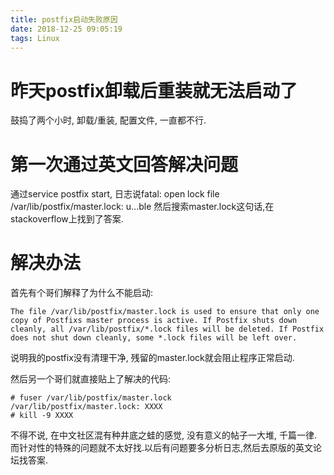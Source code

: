 ```yaml
---
title: postfix启动失败原因
date: 2018-12-25 09:05:19
tags: Linux
---
```

# 昨天postfix卸载后重装就无法启动了
鼓捣了两个小时, 卸载/重装, 配置文件, 一直都不行.

# 第一次通过英文回答解决问题
通过service postfix start, 日志说fatal: open lock file /var/lib/postfix/master.lock: u...ble
然后搜索master.lock这句话,在stackoverflow上找到了答案.

# 解决办法
首先有个哥们解释了为什么不能启动:
```
The file /var/lib/postfix/master.lock is used to ensure that only one copy of Postfixs master process is active. If Postfix shuts down cleanly, all /var/lib/postfix/*.lock files will be deleted. If Postfix does not shut down cleanly, some *.lock files will be left over. 
```
说明我的postfix没有清理干净, 残留的master.lock就会阻止程序正常启动.

然后另一个哥们就直接贴上了解决的代码:
```
# fuser /var/lib/postfix/master.lock
/var/lib/postfix/master.lock: XXXX
# kill -9 XXXX
```

不得不说, 在中文社区混有种井底之蛙的感觉, 没有意义的帖子一大堆, 千篇一律. 而针对性的特殊的问题就不太好找.以后有问题要多分析日志,然后去原版的英文论坛找答案.
